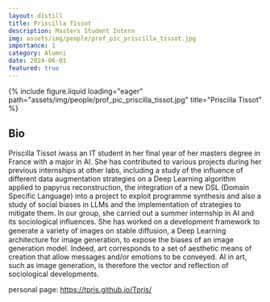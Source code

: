 ```yaml
---
layout: distill
title: Priscilla Tissot
description: Masters Student Intern
img: assets/img/people/prof_pic_priscilla_tissot.jpg
importance: 1
category: Alumni
date: 2024-06-01
featured: true
---
```


<div class="fake-img l-body">
{% include figure.liquid loading="eager" path="assets/img/people/prof_pic_priscilla_tissot.jpg" title="Priscilla Tissot" %}
</div>

## Bio

Priscilla Tissot iwass an IT student in her final year of her masters degree in France with a major in AI. She has contributed to various projects during her previous internships at other labs, including a study of the influence of different data augmentation strategies on a Deep Learning algorithm applied to papyrus reconstruction, the integration of a new DSL (Domain Specific Language) into a project to exploit programme synthesis and also a study of social biases in LLMs and the implementation of strategies to mitigate them. In our group, she carried out a summer internship in AI and its sociological influences. She has worked on a development framework to generate a variety of images on stable diﬀusion, a Deep Learning architecture for image generation, to expose the biases of an image generation model. Indeed, art corresponds to a set of aesthetic means of creation that allow messages and/or emotions to be conveyed. AI in art, such as image generation, is therefore the vector and reflection of sociological developments.

personal page: <https://tpris.github.io/Tpris/>


